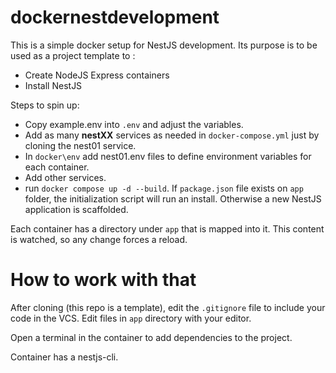 # dockernestdevelopment

This is a simple docker setup for NestJS development. Its purpose is to be used as a project template to :

* Create NodeJS Express containers
* Install NestJS

Steps to spin up:

* Copy example.env into ```.env``` and adjust the variables.
* Add as many **nestXX** services as needed in ```docker-compose.yml``` just by cloning the nest01 service.
* In ```docker\env``` add nest01.env files to define environment variables for each container.
* Add other services.
* run ```docker compose up -d --build```. If ```package.json``` file exists on ```app``` folder,
  the initialization script will run an install. Otherwise a new NestJS application is scaffolded.

Each container has a directory under ```app``` that is mapped into it. This content is watched, so any change forces a reload.


# How to work with that
After cloning (this repo is a template), edit the ```.gitignore``` file to include your code in the VCS.
Edit files in ```app``` directory with your editor.

Open a terminal in the container to add dependencies to the project.

Container has a nestjs-cli. 